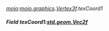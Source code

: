 _[mojo](../../modules/mojo/mojo-module.md):[mojo.graphics](../../modules/mojo/mojo-graphics.md).[Vertex3f](../../modules/mojo/mojo-graphics-vertex3f.md).texCoord1_
##### Field texCoord1:[std.geom.Vec2f](../../modules/std/std-geom-vec2f.md)
